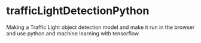 # trafficLightDetectionPython

Making a Traffic Light object detection model and make it run in the browser and use python and machine learning with tensorflow
